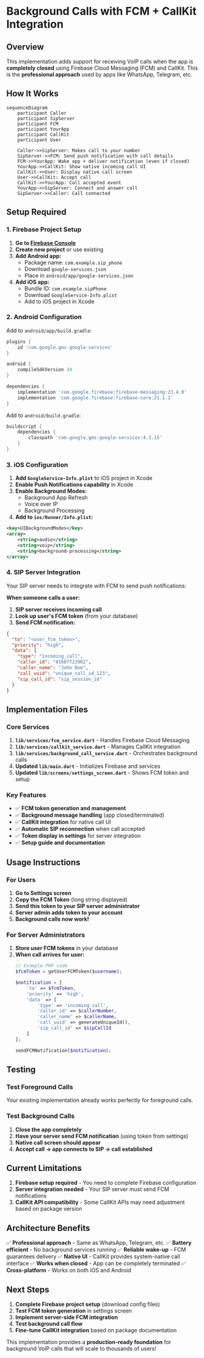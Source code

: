 # Background Calls with FCM + CallKit Integration

## Overview

This implementation adds support for receiving VoIP calls when the app is **completely closed** using Firebase Cloud Messaging (FCM) and CallKit. This is the **professional approach** used by apps like WhatsApp, Telegram, etc.

## How It Works

```mermaid
sequenceDiagram
    participant Caller
    participant SipServer
    participant FCM
    participant YourApp
    participant CallKit
    participant User
    
    Caller->>SipServer: Makes call to your number
    SipServer->>FCM: Send push notification with call details
    FCM->>YourApp: Wake app + deliver notification (even if closed)
    YourApp->>CallKit: Show native incoming call UI
    CallKit->>User: Display native call screen
    User->>CallKit: Accept call
    CallKit->>YourApp: Call accepted event
    YourApp->>SipServer: Connect and answer call
    SipServer->>Caller: Call connected
```

## Setup Required

### 1. Firebase Project Setup

1. **Go to [Firebase Console](https://console.firebase.google.com)**
2. **Create new project** or use existing
3. **Add Android app:**
   - Package name: `com.example.sip_phone`
   - Download `google-services.json`
   - Place in `android/app/google-services.json`
4. **Add iOS app:**
   - Bundle ID: `com.example.sipPhone`
   - Download `GoogleService-Info.plist`
   - Add to iOS project in Xcode

### 2. Android Configuration

Add to `android/app/build.gradle`:
```gradle
plugins {
    id 'com.google.gms.google-services'
}

android {
    compileSdkVersion 34
}

dependencies {
    implementation 'com.google.firebase:firebase-messaging:23.4.0'
    implementation 'com.google.firebase:firebase-core:21.1.1'
}
```

Add to `android/build.gradle`:
```gradle
buildscript {
    dependencies {
        classpath 'com.google.gms:google-services:4.3.15'
    }
}
```

### 3. iOS Configuration

1. **Add `GoogleService-Info.plist`** to iOS project in Xcode
2. **Enable Push Notifications capability** in Xcode
3. **Enable Background Modes:**
   - Background App Refresh
   - Voice over IP
   - Background Processing
4. **Add to `ios/Runner/Info.plist`:**
```xml
<key>UIBackgroundModes</key>
<array>
    <string>audio</string>
    <string>voip</string>
    <string>background-processing</string>
</array>
```

### 4. SIP Server Integration

Your SIP server needs to integrate with FCM to send push notifications:

**When someone calls a user:**
1. **SIP server receives incoming call**
2. **Look up user's FCM token** (from your database)
3. **Send FCM notification:**

```json
{
  "to": "<user_fcm_token>",
  "priority": "high",
  "data": {
    "type": "incoming_call",
    "caller_id": "01687722962",
    "caller_name": "John Doe", 
    "call_uuid": "unique_call_id_123",
    "sip_call_id": "sip_session_id"
  }
}
```

## Implementation Files

### Core Services

1. **`lib/services/fcm_service.dart`** - Handles Firebase Cloud Messaging
2. **`lib/services/callkit_service.dart`** - Manages CallKit integration  
3. **`lib/services/background_call_service.dart`** - Orchestrates background calls
4. **Updated `lib/main.dart`** - Initializes Firebase and services
5. **Updated `lib/screens/settings_screen.dart`** - Shows FCM token and setup

### Key Features

- ✅ **FCM token generation and management**
- ✅ **Background message handling** (app closed/terminated)
- ✅ **CallKit integration** for native call UI
- ✅ **Automatic SIP reconnection** when call accepted
- ✅ **Token display in settings** for server integration
- ✅ **Setup guide and documentation**

## Usage Instructions

### For Users

1. **Go to Settings screen**
2. **Copy the FCM Token** (long string displayed)
3. **Send this token to your SIP server administrator**
4. **Server admin adds token to your account**
5. **Background calls now work!**

### For Server Administrators

1. **Store user FCM tokens** in your database
2. **When call arrives for user:**
   ```php
   // Example PHP code
   $fcmToken = getUserFCMToken($username);
   
   $notification = [
       'to' => $fcmToken,
       'priority' => 'high',
       'data' => [
           'type' => 'incoming_call',
           'caller_id' => $callerNumber,
           'caller_name' => $callerName,
           'call_uuid' => generateUniqueId(),
           'sip_call_id' => $sipCallId
       ]
   ];
   
   sendFCMNotification($notification);
   ```

## Testing

### Test Foreground Calls
Your existing implementation already works perfectly for foreground calls.

### Test Background Calls
1. **Close the app completely**
2. **Have your server send FCM notification** (using token from settings)
3. **Native call screen should appear**
4. **Accept call → app connects to SIP → call established**

## Current Limitations

1. **Firebase setup required** - You need to complete Firebase configuration
2. **Server integration needed** - Your SIP server must send FCM notifications
3. **CallKit API compatibility** - Some CallKit APIs may need adjustment based on package version

## Architecture Benefits

✅ **Professional approach** - Same as WhatsApp, Telegram, etc.
✅ **Battery efficient** - No background services running
✅ **Reliable wake-up** - FCM guarantees delivery
✅ **Native UI** - CallKit provides system-native call interface
✅ **Works when closed** - App can be completely terminated
✅ **Cross-platform** - Works on both iOS and Android

## Next Steps

1. **Complete Firebase project setup** (download config files)
2. **Test FCM token generation** in settings screen
3. **Implement server-side FCM integration**
4. **Test background call flow**
5. **Fine-tune CallKit integration** based on package documentation

This implementation provides a **production-ready foundation** for background VoIP calls that will scale to thousands of users!